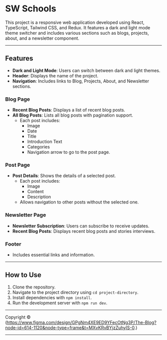 # SW Schools

This project is a responsive web application developed using React, TypeScript, Tailwind CSS, and Redux. It features a dark and light mode theme switcher and includes various sections such as blogs, projects, about, and a newsletter component.

---

## Features

- **Dark and Light Mode**: Users can switch between dark and light themes.
- **Header**: Displays the name of the project.
- **Navigation**: Includes links to Blog, Projects, About, and Newsletter sections.

### Blog Page

- **Recent Blog Posts**: Displays a list of recent blog posts.
- **All Blog Posts**: Lists all blog posts with pagination support.
  - Each post includes:
    - Image
    - Date
    - Title
    - Introduction Text
    - Categories
    - Navigation arrow to go to the post page.

### Post Page

- **Post Details**: Shows the details of a selected post.
  - Each post includes:
    - Image
    - Content
    - Description
  - Allows navigation to other posts without the selected one.

### Newsletter Page

- **Newsletter Subscription**: Users can subscribe to receive updates.
- **Recent Blog Posts**: Displays recent blog posts and stories interviews.

### Footer

- Includes essential links and information.

---

## How to Use

1. Clone the repository.
2. Navigate to the project directory using `cd project-directory`.
3. Install dependencies with `npm install`.
4. Run the development server with `npm run dev`.

---

Copyright © (https://www.figma.com/design/GPgNm4XE9ED9YFecOtNg3P/The-Blog?node-id=614-1120&node-type=frame&t=MXvKRvBYjzZuhyIS-0.)

---